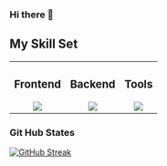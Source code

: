 ### Hi there 👋




## My Skill Set  
<table><tr><td valign="top" width="">

### Frontend  
<div align="center">  
  <a href="https://skillicons.dev">
    <img src="https://skillicons.dev/icons?i=html,css,tailwind,js,react&theme=light&perline=3" />
  </a>
</div>
</td><td valign="top" width="">

### Backend  
<div align="center">  
  <a href="https://skillicons.dev">
    <img src="https://skillicons.dev/icons?i=firebase,nodejs,express,mongodb&theme=light&perline=3" />
  </a> 
</div>

</td><td valign="top" width="">

### Tools  
<div align="center">  
  <a href="https://skillicons.dev">
    <img src="https://skillicons.dev/icons?i=git,vscode&theme=light&perline=3" />
  </a>  
</div>

</td></tr></table>  


### Git Hub States
[![GitHub Streak](https://github-readme-streak-stats.herokuapp.com?user=Tahsin0909&hide_border=true&date_format=M%20j%5B%2C%20Y%5D)](https://git.io/streak-stats)
